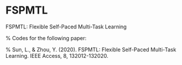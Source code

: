 # FSPMTL
FSPMTL: Flexible Self-Paced Multi-Task Learning

% Codes for the following paper:

%   Sun, L., & Zhou, Y. (2020). FSPMTL: Flexible Self-Paced Multi-Task Learning. IEEE Access, 8, 132012-132020.
